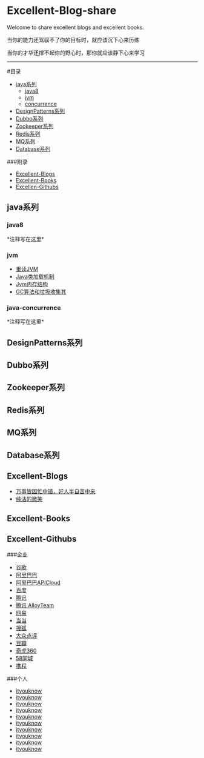 # Excellent-Blog-share
Welcome to share excellent blogs and excellent books.

当你的能力还驾驭不了你的目标时，就应该沉下心来历练

当你的才华还撑不起你的野心时，那你就应该静下心来学习



***
#目录

* [java系列](#java)
	* [java8](#java-java8)
	* [jvm](#java-jvm)
	* [concurrence](#java-concurrence)
* [DesignPatterns系列](#DesignPatterns)
* [Dubbo系列](#dubbo)
* [Zookeeper系列](#zookeeper)
* [Redis系列](#redis)
* [MQ系列](#mq)
* [Database系列](#database)


###附录
* [Excellent-Blogs](#excellent-blogs)
* [Excellent-Books](#excellent-books)
* [Excellen-Githubs](#excellent-githubs)



















<h2 id="java">java系列</h2>
<h3 id="java-java8">java8</h3>
*注释写在这里*
<h3 id="java-jvm">jvm</h3>

- [重读JVM](https://juejin.im/post/59ad4cd56fb9a02477075780?utm_medium=weixinqun&utm_source=be)
- [Java类加载机制](http://www.cnblogs.com/ityouknow/p/5603287.html)
- [Jvm内存结构](http://www.cnblogs.com/ityouknow/p/5610232.html)
- [GC算法和垃圾收集其](http://www.cnblogs.com/ityouknow/p/5614961.html)



<h3 id="concurrence">java-concurrence</h3>
*注释写在这里*
<h2 id="DesignPatterns">DesignPatterns系列</h2>
<h2 id="dubbo">Dubbo系列</h2>
<h2 id="zookeeper">Zookeeper系列</h2>
<h2 id="redis">Redis系列</h2>
<h2 id="mq">MQ系列</h2>
<h2 id="database">Database系列</h2>

<h2 id="excellent-blogs">Excellent-Blogs</h2>

- [万事皆因忙中错，好人半自苦中来](http://www.cnblogs.com/ityouknow/category/437541.html)
- [纯洁的微笑](http://www.ityouknow.com/)

<h2 id="excellent-books">Excellent-Books</h2>



<h2 id="excellent-githubs">Excellent-Githubs</h2>
###企业

- [谷歌](https://github.com/google)
- [阿里巴巴](https://github.com/alibaba)
- [阿里巴巴APICloud ](https://github.com/apicloudcom)
- [百度](https://github.com/baidufe)
- [腾讯](http://code.tencent.com/)
- [腾讯 AlloyTeam](https://github.com/AlloyTeam)
- [网易](https://github.com/netease)
- [当当](https://github.com/dangdangdotcom)
- [搜狐](https://github.com/adyliu/jafka)
- [大众点评](https://github.com/dianping)
- [豆瓣](https://github.com/douban)
- [奇虎360](https://github.com/Qihoo360)
- [58同城](https://github.com/58code)
- [携程](https://github.com/ctripcorp)


###个人

- [ityouknow](https://github.com/ityouknow)
- [ityouknow](https://github.com/ityouknow)
- [ityouknow](https://github.com/ityouknow)
- [ityouknow](https://github.com/ityouknow)
- [ityouknow](https://github.com/ityouknow)
- [ityouknow](https://github.com/ityouknow)
- [ityouknow](https://github.com/ityouknow)
- [ityouknow](https://github.com/ityouknow)
- [ityouknow](https://github.com/ityouknow)
- [ityouknow](https://github.com/ityouknow)
